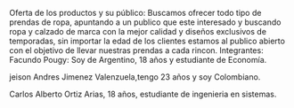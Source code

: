Oferta de los productos y su público:
Buscamos ofrecer todo tipo de prendas de ropa, apuntando a un publico que este interesado y buscando ropa y calzado de marca con la mejor calidad y diseños exclusivos de temporadas, sin importar la edad de los clientes estamos al publico abierto con el objetivo de llevar nuestras prendas a cada rincon.
Integrantes:
Facundo Pougy: Soy de Argentino, 18 años y estudiante de Economía.

jeison Andres Jimenez Valenzuela,tengo 23 años y soy Colombiano.

Carlos Alberto Ortiz Arias, 18 años, estudiante de ingenieria en sistemas.
